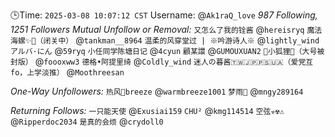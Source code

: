 🕒Time: `2025-03-08 10:07:12 CST`
Username: @`Ak1raQ_love`
*987 Following, 1251 Followers*
*Mutual Unfollow or Removal:*
`又怎么了我的铨酱` @`hereisryq`
`魔法海螺✨🐚（闭关中）` @`tankman__8964`
`温柔的风穿堂过 | ※吟游诗人※` @`lightly_wind`
`アルバ·にん` @`59ryq`
`小任同学陈塘日记` @`4cyun`
`顧某譞` @`GUMOUXUAN2`
`🧀小狐狸🦊（大号被封版）` @`foooxww3`
`德格•阿提里绮` @`Coldly_wind`
`迷人の暮酱🇹🇼🇯🇵🇵🇸🇺🇦（爱党互fo，上学淡推）` @`Moothreesan`

*One-Way Unfollowers:*
`热风🍥breeze` @`warmbreeze1001`
`梦雨🍥` @`mngy289164`

*Returning Follows:*
`一只能天使` @`Exusiai159`
`CHU²` @`kmg114514`
`空弦☣️☢️⚠️` @`Ripperdoc2034`
`是真的会烦` @`crydoll0`
